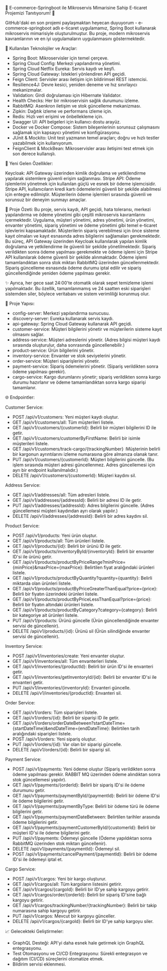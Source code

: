 🚀 E-commerce-Springboot ile Mikroservis Mimarisine Sahip E-ticaret Projemizi Tanıtıyorum! 🛒

GitHub'daki en son projemi paylaşmaktan heyecan duyuyorum - e-commerce-springboot adlı e-ticaret uygulamamız, Spring Boot kullanarak mikroservis mimarisiyle oluşturulmuştur. Bu proje, modern mikroservis kavramlarının ve en iyi uygulamaların uygulanmasını göstermektedir.

🔧 Kullanılan Teknolojiler ve Araçlar:

* Spring Boot: Mikroservisler için temel çerçeve.
* Spring Cloud Config: Merkezi yapılandırma yönetimi.
* Spring Cloud Netflix Eureka: Servis kaydı ve keşfi.
* Spring Cloud Gateway: İstekleri yönlendiren API geçidi.
* Feign Client: Servisler arası iletişim için bildirimsel REST istemcisi.
* Resilience4J: Devre kesici, yeniden deneme ve hız sınırlayıcı mekanizmalar.
* Validation: Girdi doğrulaması için Hibernate Validator.
* Health Checks: Her bir mikroservisin sağlık durumunu izleme.
* RabbitMQ: Asenkron iletişim ve stok güncelleme mekanizması.
* Zipkin: Dağıtık izleme ve performans izleme için.
* Redis: Hızlı veri erişimi ve önbellekleme için.
* Swagger UI: API belgeleri için kullanıcı dostu arayüz.
* Docker ve Docker Compose: Sistem bileşenlerinin sorunsuz çalışmasını sağlamak için kapsayıcı yönetimi ve konfigürasyonu.
* JUnit & Mockito: Unit test yazmanın temel araçları; doğru ve hızlı testler yazabilmek için kullanıyorum.
* FeignClient & MockBean: Mikroservisler arası iletişimi test etmek için son derece kullanışlı.
  
🔑 Yeni Gelen Özellikler:

Keycloak: API Gateway üzerinden kimlik doğrulama ve yetkilendirme yapılarak sistemlere güvenli erişim sağlanması.
Stripe API: Ödeme işlemlerini yönetmek için kullanılan güçlü ve esnek bir ödeme işlemcisidir. Stripe API, kullanıcıların kredi kartı ödemelerini güvenli bir şekilde alabilmesi için entegre edilmiştir. Müşterilerin ödeme işlemleri sırasında güvenli ve sorunsuz bir deneyim sunmayı amaçlar.

📌 Proje Özeti: Bu proje, servis kaydı, API geçidi, hata toleransı, merkezi yapılandırma ve ödeme yönetimi gibi çeşitli mikroservis kavramlarını içermektedir. Uygulama, müşteri yönetimi, adres yönetimi, ürün yönetimi, envanter yönetimi, sipariş yönetimi ve ödeme yönetimi gibi temel e-ticaret işlevlerini kapsamaktadır. Müşterilerin sipariş verebilmesi için önce sisteme kayıt olmaları ve kayıt esnasında adres bilgilerini sağlamaları gerekmektedir. Bu süreç, API Gateway üzerinden Keycloak kullanılarak yapılan kimlik doğrulama ve yetkilendirme ile güvenli bir şekilde yönetilmektedir. Sipariş verildikten sonra ödeme yapılması gerekmekte ve ödeme işlemi için Stripe API kullanılarak ödeme güvenli bir şekilde alınmaktadır. Ödeme işlemi tamamlandıktan sonra stok miktarı RabbitMQ üzerinden güncellenmektedir. Sipariş güncelleme esnasında ödeme durumu iptal edilir ve sipariş güncellendiğinde yeniden ödeme yapılması gerekir.

✨ Ayrıca, her gece saat 24:00'te otomatik olarak sepet temizleme işlemi yapılmaktadır. Bu özellik, tamamlanmamış ve 24 saatten eski siparişleri sistemden siler, böylece veritabanı ve sistem verimliliği korunmuş olur.

📂 Proje Yapısı:

* config-server: Merkezi yapılandırma sunucusu.
* discovery-server: Eureka kullanarak servis kaydı.
* api-gateway: Spring Cloud Gateway kullanarak API geçidi.
* customer-service: Müşteri bilgilerini yönetir ve müşterilerin sisteme kayıt olmasını sağlar.
* address-service: Müşteri adreslerini yönetir. (Adres bilgisi müşteri kaydı sırasında oluşturulur, daha sonrasında güncellenebilir.)
* product-service: Ürün bilgilerini yönetir.
* inventory-service: Envanter ve stok seviyelerini yönetir.
* order-service: Müşteri siparişlerini yönetir.
* payment-service: Sipariş ödemelerini yönetir. (Sipariş verildikten sonra ödeme yapılması gerekir).
* cargo-service: Kargo durumlarını yönetir; sipariş verildikten sonra kargo durumu hazırlanır ve ödeme tamamlandıktan sonra kargo siparişi tamamlanır.
  
🌐 Endpointler:

Customer Service:

* POST /api/v1/customers: Yeni müşteri kaydı oluştur.
* GET /api/v1/customers/all: Tüm müşterileri listele.
* GET /api/v1/customers/{customerId}: Belirli bir müşteri bilgilerini ID ile getir.
* GET /api/v1/customers/customerByFirstName: Belirli bir isimle müşterileri listele.
* GET /api/v1/customers/track-cargo/{trackingNumber} :Müşterinin belirli bir kargonun ayrıntılarını izleme numarasına göre almanıza olanak tanır.
* PUT /api/v1/customers/{customerId}: Müşteri bilgilerini güncelle. (Bu işlem sırasında müşteri adresi güncellenmez. Adres güncellemesi için ayrı bir endpoint kullanılmalıdır.)
* DELETE /api/v1/customers/{customerId}: Müşteri kaydını sil.

Address Service:

* GET /api/v1/addresses/all: Tüm adresleri listele.
* GET /api/v1/addresses/{addressId}: Belirli bir adresi ID ile getir.
* PUT /api/v1/addresses/{addressId}: Adres bilgilerini güncelle. (Adres güncellemesi müşteri kaydından ayrı olarak yapılır.)
* DELETE /api/v1/addresses/{addressId}: Belirli bir adres kaydını sil.

Product Service:

* POST /api/v1/products: Yeni ürün oluştur.
* GET /api/v1/products/all: Tüm ürünleri listele.
* GET /api/v1/products/{id}: Belirli bir ürünü ID ile getir.
* GET /api/v1/products/inventoryById/{inventoryId}: Belirli bir envanter ID'si ile ürünü getir.
* GET /api/v1/products/productByPriceRange?minPrice={minPrice}&maxPrice={maxPrice}: Belirtilen fiyat aralığındaki ürünleri listele.
* GET /api/v1/products/productByQuantity?quantity={quantity}: Belirli miktarda olan ürünleri listele.
* GET /api/v1/products/productByPriceGreaterThanEqual?price={price}: Belirli bir fiyatın üzerindeki ürünleri listele.
* GET /api/v1/products/productByPriceLessThanEqual?price={price}: Belirli bir fiyatın altındaki ürünleri listele.
* GET /api/v1/products/productByCategory?category={category}: Belirli bir kategoriye ait ürünleri listele.
* PUT /api/v1/products: Ürünü güncelle (Ürün güncellendiğinde envanter servisi de güncellenir).
* DELETE /api/v1/products/{id}: Ürünü sil (Ürün silindiğinde envanter servisi de güncellenir).

Inventory Service:

* POST /api/v1/inventories/create: Yeni envanter oluştur.
* GET /api/v1/inventories/all: Tüm envanterleri listele.
* GET /api/v1/inventories/{productId}: Belirli bir ürün ID'si ile envanteri getir.
* GET /api/v1/inventories/getInventoryId/{id}: Belirli bir envanter ID'si ile envanteri getir.
* PUT /api/v1/inventories/{inventoryId}: Envanteri güncelle.
* DELETE /api/v1/inventories/{productId}: Envanteri sil.

Order Service:

* GET /api/v1/orders: Tüm siparişleri listele.
* GET /api/v1/orders/{id}: Belirli bir siparişi ID ile getir.
* GET /api/v1/orders/orderDateBetween?startDateTime={startDateTime}&endDateTime={endDateTime}: Belirtilen tarih aralığındaki siparişleri listele.
* POST /api/v1/orders: Yeni sipariş oluştur.
* PUT /api/v1/orders/{id}: Var olan bir siparişi güncelle.
* DELETE /api/v1/orders/{id}: Belirli bir siparişi sil.

Payment Service:

* POST /api/v1/payments: Yeni ödeme oluştur (Sipariş verildikten sonra ödeme yapılması gerekir. RABBIT MQ üzerinden ödeme alındıktan sonra stok güncellemesi yapılır).
* GET /api/v1/payments/{orderId}: Belirli bir sipariş ID'si ile ödeme durumunu getir.
* GET /api/v1/payments/paymentById/{paymentId}: Belirli bir ödeme ID'si ile ödeme bilgilerini getir.
* GET /api/v1/payments/paymentByType: Belirli bir ödeme türü ile ödeme bilgilerini getir.
* GET /api/v1/payments/paymentDateBetween: Belirtilen tarihler arasında ödeme bilgilerini getir.
* GET /api/v1/payments/paymentCustomerById/{customerId}: Belirli bir müşteri ID'si ile ödeme bilgilerini getir.
* PUT /api/v1/payments: Ödemeyi güncelle (Ödeme yapıldıktan sonra RabbitMQ üzerinden stok miktarı güncellenir).
* DELETE /api/v1/payments/{paymentId}: Ödemeyi sil.
* POST /api/v1/payments/cancelPayment/{paymentId}: Belirli bir ödeme ID'si ile ödemeyi iptal et.

Cargo Service:
* POST /api/v1/cargos: Yeni bir kargo oluşturur.
* GET /api/v1/cargos/all: Tüm kargoların listesini getirir.
* GET /api/v1/cargos/{cargoId}: Belirli bir ID'ye sahip kargoyu getirir.
* GET /api/v1/cargos/order/{orderId}: Belirli bir sipariş ID'sine bağlı kargoyu getirir.
* GET /api/v1/cargos/trackingNumber/{trackingNumber}: Belirli bir takip numarasına sahip kargoyu getirir.
* PUT /api/v1/cargos: Mevcut bir kargoyu günceller.
* DELETE /api/v1/cargos/{cargoId}: Belirli bir ID'ye sahip kargoyu siler.

📈 Gelecekteki Geliştirmeler:

* GraphQL Desteği: API'yi daha esnek hale getirmek için GraphQL entegrasyonu.
* Test Otomasyonu ve CI/CD Entegrasyonu: Sürekli entegrasyon ve dağıtım (CI/CD) süreçlerini otomatize etmek.
* Bildirim servisi eklenmesi.

